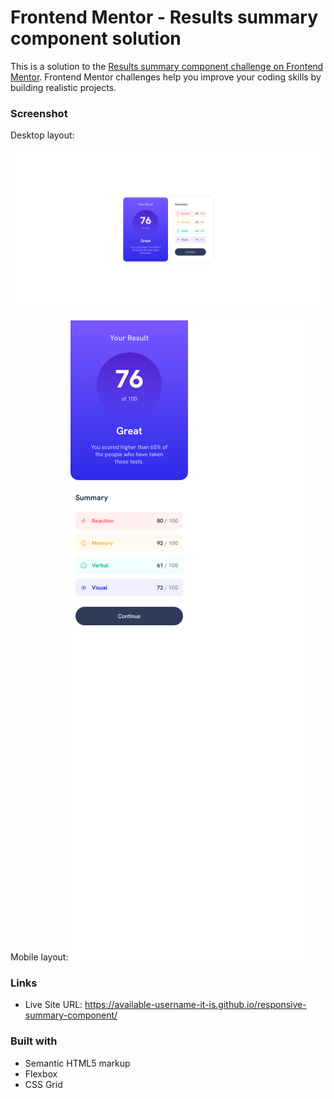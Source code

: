 # Frontend Mentor - Results summary component solution

This is a solution to the [Results summary component challenge on Frontend Mentor](https://www.frontendmentor.io/challenges/results-summary-component-CE_K6s0maV). Frontend Mentor challenges help you improve your coding skills by building realistic projects. 

### Screenshot
Desktop layout:

![](desktop-design.png)

Mobile layout:
![](mobile-design.png)

### Links

- Live Site URL: https://available-username-it-is.github.io/responsive-summary-component/

### Built with

- Semantic HTML5 markup
- Flexbox
- CSS Grid
